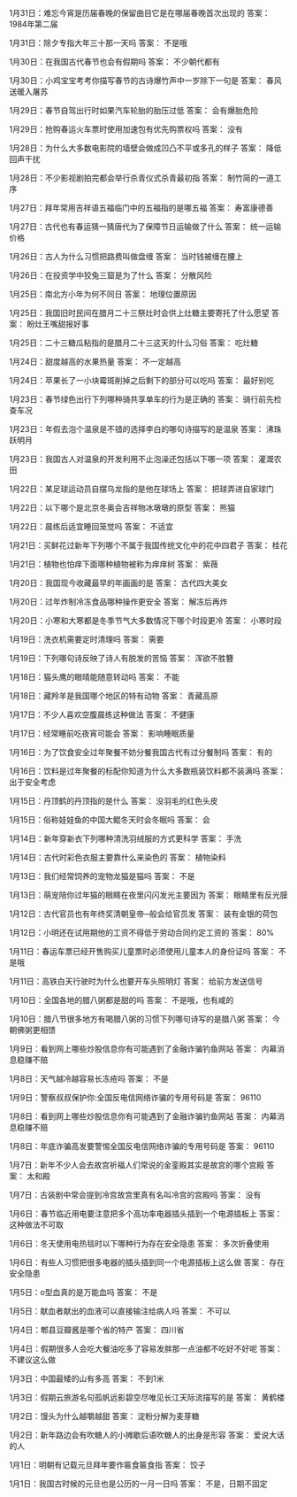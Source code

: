 1月31日：难忘今宵是历届春晚的保留曲目它是在哪届春晚首次出现的 答案： 1984年第二届 

1月31日：除夕专指大年三十那一天吗 答案： 不是哦 

1月30日：在我国古代春节也会有假期吗 答案： 不少朝代都有 

1月30日：小鸡宝宝考考你描写春节的古诗爆竹声中一岁除下一句是 答案： 春风送暖入屠苏 

1月29日：春节自驾出行时如果汽车轮胎的胎压过低 答案： 会有爆胎危险 

1月29日：抢购春运火车票时使用加速包有优先购票权吗 答案： 没有 

1月28日：为什么大多数电影院的墙壁会做成凹凸不平或多孔的样子 答案： 降低回声干扰 

1月28日：不少影视剧拍完都会举行杀青仪式杀青最初指 答案： 制竹简的一道工序 

1月27日：拜年常用吉祥语五福临门中的五福指的是哪五福 答案： 寿富康德善 

1月27日：古代也有春运猜一猜唐代为了保障节日运输做了什么 答案： 统一运输价格 

1月26日：古人为什么习惯把路费叫做盘缠 答案： 当时钱被缠在腰上 

1月26日：在投资学中狡兔三窟是为了什么 答案： 分散风险 

1月25日：南北方小年为何不同日 答案： 地理位置原因 

1月25日：我国旧时民间在腊月二十三祭灶时会供上灶糖主要寄托了什么愿望 答案： 盼灶王嘴甜报好事 

1月25日：二十三糖瓜粘指的是腊月二十三这天的什么习俗 答案： 吃灶糖 

1月24日：甜度越高的水果热量 答案： 不一定越高 

1月24日：苹果长了一小块霉斑削掉之后剩下的部分可以吃吗  答案： 最好别吃 

1月23日：春节绿色出行下列哪种骑共享单车的行为是正确的 答案： 骑行前先检查车况 

1月23日：年假去泡个温泉是不错的选择李白的哪句诗描写的是温泉 答案： 沸珠跃明月 

1月23日：我国古人对温泉的开发利用不止泡澡还包括以下哪一项 答案： 灌溉农田 

1月22日：某足球运动员自摆乌龙指的是他在球场上 答案： 把球弄进自家球门 

1月22日：以下哪个是北京冬奥会吉祥物冰墩墩的原型 答案： 熊猫 

1月22日：晨练后适宜睡回笼觉吗  答案： 不适宜 

1月21日：买鲜花过新年下列哪个不属于我国传统文化中的花中四君子 答案： 桂花 

1月21日：植物也怕痒下面哪种植物被称为痒痒树 答案： 紫薇 

1月20日：我国现今收藏最早的年画画的是 答案： 古代四大美女 

1月20日：过年炸制冷冻食品哪种操作更安全 答案： 解冻后再炸 

1月20日：小寒和大寒都是冬季节气大多数情况下哪个时段更冷 答案： 小寒时段 

1月19日：洗衣机需要定时清理吗  答案： 需要  

1月19日：下列哪句诗反映了诗人有脱发的苦恼 答案： 浑欲不胜簪 

1月18日：猫头鹰的眼晴能随意转动吗 答案： 不能 

1月18日：藏羚羊是我国哪个地区的特有动物  答案： 青藏高原 

1月17日：不少人喜欢空腹晨练这种做法  答案： 不健康 

1月17日：经常睡前吃夜宵可能会 答案： 影响睡眠质量 

1月16日：为了饮食安全过年聚餐不妨分餐我国古代有过分餐制吗  答案： 有的 

1月16日：饮料是过年聚餐的标配你知道为什么大多数瓶装饮料都不装满吗  答案： 出于安全考虑 

1月15日：丹顶鹤的丹顶指的是什么  答案： 没羽毛的红色头皮  

1月15日：俗称娃娃鱼的中国大鲲冬天时会冬眠吗 答案： 会 

1月14日：新年穿新衣下列哪种清洗羽绒服的方式更科学 答案： 手洗 

1月14日：古代时彩色衣服主要靠什么来染色的  答案： 植物染料 

1月13日：我们经常饲养的宠物龙猫是猫吗 答案： 不是 

1月13日：萌宠陪你过年猫的眼睛在夜里闪闪发光主要因为 答案： 眼睛里有反光膜 

1月12日：古代官员也有年终奖清朝皇帝─般会给官员发  答案： 装有金银的荷包 

1月12日：小明还在试用期他的工资不得低于劳动合同约定工资的  答案： 80% 

1月11日：春运车票已经开售购买儿童票时必须使用儿童本人的身份证吗 答案： 不是哦 

1月11日：高铁白天行驶时为什么也要开车头照明灯 答案： 给前方发送信号 

1月10日：全国各地的腊八粥都是甜的吗 答案： 不是哦，也有咸的 

1月10日：腊八节很多地方有喝腊八粥的习惯下列哪句诗写的是腊八粥 答案： 今朝佛粥更相馈 

1月9日：看到网上哪些炒股信息你有可能遇到了金融诈骗钓鱼网站 答案： 内幕消息稳赚不赔 

1月8日：天气越冷越容易长冻疮吗 答案： 不是 

1月9日：警察叔叔保护你:全国反电信网络诈骗的专用号码是 答案： 96110 

1月8日：看到网上哪些炒股信息你有可能遇到了金融诈骗钓鱼网站 答案： 内幕消息稳赚不赔 

1月8日：年底诈骗高发要警惕全国反电信网络诈骗的专用号码是 答案： 96110 

1月7日：新年不少人会去故宫祈福人们常说的金銮殿其实是故宫的哪个宫殿 答案： 太和殿 

1月7日：古装剧中常会提到冷宫故宫里真有名叫冷宫的宫殿吗 答案： 没有 

1月6日：春节临近用电要注意把多个高功率电器插头插到一个电源插板上 答案： 这种做法不可取 

1月6日：冬天使用电热毯时以下哪种行为存在安全隐患 答案： 多次折叠使用 

1月6日：有些人习惯把很多电器的插头插到同一个电源插板上这么做 答案： 存在安全隐患 

1月5日：o型血真的是万能血吗 答案： 不是 

1月5日：献血者献出的血液可以直接输注给病人吗 答案： 不可以 

1月4日：郫县豆瓣酱是哪个省的特产 答案： 四川省 

1月4日：假期很多人会吃大餐油吃多了容易发胖那一点油都不吃好不好呢 答案： 不建议这么做 

1月3日：中国最矮的山有多高 答案： 不到1米 

1月3日：假期云旅游名句孤帆远影碧空尽唯见长江天际流描写的是 答案： 黄鹤楼 

1月2日：馒头为什么越嚼越甜 答案： 淀粉分解为麦芽糖 

1月2日：新年路边会有吹糖人的小摊歇后语吹糖人的出身是形容 答案： 爱说大话的人 

1月1日：明朝有记载元旦拜年要作匾食匾食指 答案： 饺子 

1月1日：我国古时候的元旦也是公历的一月一日吗 答案： 不是，日期不固定 
